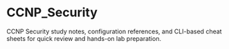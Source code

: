 # CCNP_Security
CCNP Security study notes, configuration references, and CLI-based cheat sheets for quick review and hands-on lab preparation.
